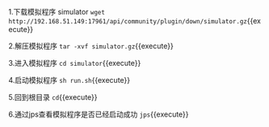 
1.下载模拟程序 simulator
`wget http://192.168.51.149:17961/api/community/plugin/down/simulator.gz`{{execute}}

2.解压模拟程序
`tar -xvf simulator.gz`{{execute}}

3.进入模拟程序
`cd simulator`{{execute}}

4.启动模拟程序
`sh run.sh`{{execute}}

5.回到根目录
`cd`{{execute}}

6.通过jps查看模拟程序是否已经启动成功
`jps`{{execute}}

